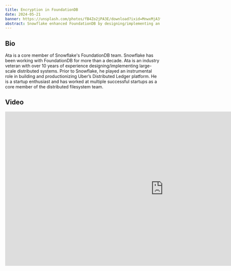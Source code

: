 ```yaml
---
title: Encryption in FoundationDB
date: 2024-05-21
banner: https://unsplash.com/photos/fB4Zo2jPA3E/download?ixid=MnwxMjA3fDB8MXxzZWFyY2h8OHx8c3R1ZGlvJTIwcmVjb3JkaW5nfGVufDB8fHx8MTY3OTgzMDgxNQ&force=true&w=1920
abstract: Snowflake enhanced FoundationDB by designing/implementing an enterprise-grade native encryption data-at-rest solution. The talk deep-dives into encryption at-rest architecture, supported configuration modes, and ability to integrate with existing enterprise’s encryption infrastructure.
---
```


## Bio

Ata is a core member of Snowflake's FoundationDB team. Snowflake has
been working with FoundationDB for more than a decade. Ata is an
industry veteran with over 10 years of experience
designing/implementing large-scale distributed systems. Prior to
Snowflake, he played an instrumental role in building and
productionizing Uber’s Distributed Ledger platform. He is a startup
enthusiast and has worked at multiple successful startups as a core
member of the distributed filesystem team.

## Video

<iframe width="1024" height="500" src="https://www.youtube.com/embed/4K96Z-8mt_0?si=dQ-hCViSXO5S4HhY" title="YouTube video player" frameborder="0" allow="accelerometer; autoplay; clipboard-write; encrypted-media; gyroscope; picture-in-picture; web-share" referrerpolicy="strict-origin-when-cross-origin" allowfullscreen></iframe>
